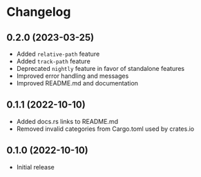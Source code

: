# Changelog

## 0.2.0 (2023-03-25)
* Added `relative-path` feature
* Added `track-path` feature
* Deprecated `nightly` feature in favor of standalone features
* Improved error handling and messages
* Improved README.md and documentation

## 0.1.1 (2022-10-10)
* Added docs.rs links to README.md
* Removed invalid categories from Cargo.toml used by crates.io

## 0.1.0 (2022-10-10)
* Initial release